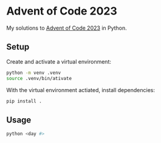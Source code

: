 # Advent of Code 2023

My solutions to [Advent of Code 2023](https://adventofcode.com/2023) in Python.

## Setup

Create and activate a virtual environment:

```sh
python -m venv .venv
source .venv/bin/ativate
```

With the virtual environment actiated, install dependencies:

```sh
pip install .
```

## Usage

```sh
python <day #>
```

